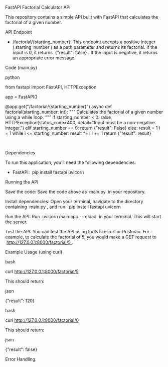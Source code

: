 
 
FastAPI Factorial Calculator API
 
This repository contains a simple API built with FastAPI that calculates the factorial of a given number.
 
API Endpoint
 
- /factorial/{starting_number}:  This endpoint accepts a positive integer ( starting_number ) as a path parameter and returns its factorial. If the input is 0, it returns  {"result": false} .  If the input is negative, it returns an appropriate error message.
 
Code (main.py)
 
python
  
from fastapi import FastAPI, HTTPException

app = FastAPI()

@app.get("/factorial/{starting_number}")
async def factorial(starting_number: int):
    """
    Calculates the factorial of a given number using a while loop.
    """
    if starting_number < 0:
        raise HTTPException(status_code=400, detail="Input must be a non-negative integer.")
    elif starting_number == 0:
        return {"result": False}
    else:
        result = 1
        i = 1
        while i <= starting_number:
            result *= i
            i += 1
        return {"result": result}

 
 
Dependencies
 
To run this application, you'll need the following dependencies:
 
- FastAPI:  pip install fastapi uvicorn 
 
Running the API
 
Save the code: Save the code above as  main.py  in your repository.
 
Install dependencies: Open your terminal, navigate to the directory containing  main.py , and run:   pip install fastapi uvicorn 
 
Run the API: Run  uvicorn main:app --reload  in your terminal. This will start the server.
 
Test the API: You can test the API using tools like curl or Postman.  For example, to calculate the factorial of 5, you would make a GET request to  http://127.0.0.1:8000/factorial/5 .
 
Example Usage (using curl)
 
bash
  
curl http://127.0.0.1:8000/factorial/5
 
 
This should return:
 
json
  
{"result": 120}
 
 
bash
  
curl http://127.0.0.1:8000/factorial/0
 
 
This should return:
 
json
  
{"result": false}
 
 
Error Handling
